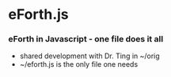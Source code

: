 # eForth.js
### eForth in Javascript - one file does it all
* shared development with Dr. Ting in ~/orig
* ~/eforth.js is the only file one needs
